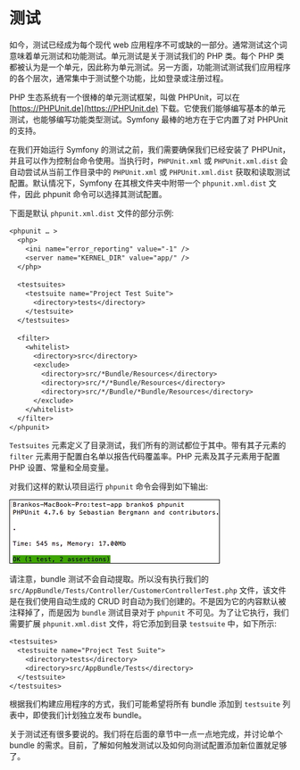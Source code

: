 # 测试

如今，测试已经成为每个现代 web 应用程序不可或缺的一部分。通常测试这个词意味着单元测试和功能测试。单元测试是关于测试我们的 PHP 类。每个 PHP 类都被认为是一个单元，因此称为单元测试。另一方面，功能测试测试我们应用程序的各个层次，通常集中于测试整个功能，比如登录或注册过程。

PHP 生态系统有一个很棒的单元测试框架，叫做 PHPUnit，可以在 [https://PHPUnit.de](https://PHPUnit.de) 下载。它使我们能够编写基本的单元测试，也能够编写功能类型测试。Symfony 最棒的地方在于它内置了对 PHPUnit 的支持。

在我们开始运行 Symfony 的测试之前，我们需要确保我们已经安装了 PHPUnit，并且可以作为控制台命令使用。当执行时，`PHPUnit.xml` 或 `PHPUnit.xml.dist` 会自动尝试从当前工作目录中的 `PHPUnit.xml` 或 `PHPUnit.xml.dist` 获取和读取测试配置。默认情况下，Symfony 在其根文件夹中附带一个 `phpunit.xml.dist` 文件，因此 phpunit 命令可以选择其测试配置。

下面是默认 `phpunit.xml.dist` 文件的部分示例:

```markup
<phpunit … >
  <php>
    <ini name="error_reporting" value="-1" />
    <server name="KERNEL_DIR" value="app/" />
  </php>

  <testsuites>
    <testsuite name="Project Test Suite">
      <directory>tests</directory>
    </testsuite>
  </testsuites>

  <filter>
    <whitelist>
      <directory>src</directory>
      <exclude>
        <directory>src/*Bundle/Resources</directory>
        <directory>src/*/*Bundle/Resources</directory>
        <directory>src/*/Bundle/*Bundle/Resources</directory>
      </exclude>
    </whitelist>
  </filter>
</phpunit>
```

`Testsuites` 元素定义了目录测试，我们所有的测试都位于其中。带有其子元素的 `filter` 元素用于配置白名单以报告代码覆盖率。PHP 元素及其子元素用于配置 PHP 设置、常量和全局变量。

对我们这样的默认项目运行 `phpunit` 命令会得到如下输出:

![](../../.gitbook/assets/image%20%28208%29.png)

请注意，bundle 测试不会自动提取。所以没有执行我们的 `src/AppBundle/Tests/Controller/CustomerControllerTest.php` 文件，该文件是在我们使用自动生成的 CRUD 时自动为我们创建的。不是因为它的内容默认被注释掉了，而是因为 `bundle` 测试目录对于 `phpunit` 不可见。为了让它执行，我们需要扩展 `phpunit.xml.dist` 文件，将它添加到目录 `testsuite` 中，如下所示:

```markup
<testsuites>
  <testsuite name="Project Test Suite">
    <directory>tests</directory>
    <directory>src/AppBundle/Tests</directory>
  </testsuite>
</testsuites>
```

根据我们构建应用程序的方式，我们可能希望将所有 bundle 添加到 `testsuite` 列表中，即使我们计划独立发布 bundle。

关于测试还有很多要说的。我们将在后面的章节中一点一点地完成，并讨论单个 bundle 的需求。目前，了解如何触发测试以及如何向测试配置添加新位置就足够了。

